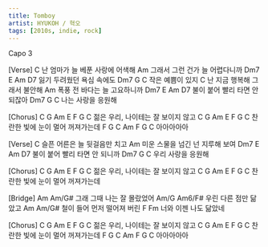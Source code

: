 ```yaml
---
title: Tomboy
artist: HYUKOH / 혁오
tags: [2010s, indie, rock]
---
```


Capo 3

[Verse]
C
난 엄마가 늘 베푼 사랑에 어색해
Am
그래서 그런 건가 늘 어렵다니까
Dm7    E   Am   D7
잃기 두려웠던 욕심 속에도
Dm7   G    C
작은 예쁨이 있지
C
난 지금 행복해 그래서 불안해
Am
폭풍 전 바다는 늘 고요하니까
Dm7 E Am D7
불이 붙어 빨리 타면 안 되잖아
Dm7 G C
나는 사랑을 응원해
 
[Chorus]
C  G  Am E      F    G    C
젊은 우리, 나이테는 잘 보이지 않고
C G   Am E     F     G   C
찬란한 빛에 눈이 멀어 꺼져가는데
F  G C Am F G C
아아아아아
 
[Verse]
C
슬픈 어른은 늘 뒷걸음만 치고
Am
미운 스물을 넘긴 넌 지루해 보여
Dm7    E   Am   D7
불이 붙어 빨리 타면 안 되니까
Dm7   G    C
우리 사랑을 응원해
 
[Chorus]
C  G  Am E      F    G    C
젊은 우리, 나이테는 잘 보이지 않고
C G   Am E     F     G   C
찬란한 빛에 눈이 멀어 꺼져가는데
 
[Bridge]
Am       Am/G#
그래 그때 나는 잘 몰랐었어
Am/G       Am6/F#
우린 다른 점만 닮았고
Am           Am/G#
철이 들어 먼저 떨어져 버린
     F        Fm
너와 이젠 나도 닮았네
 
[Chorus]
C  G  Am E      F    G    C
젊은 우리, 나이테는 잘 보이지 않고
C G   Am E     F     G   C
찬란한 빛에 눈이 멀어 꺼져가는데
F  G C Am F G C
아아아아아
